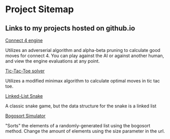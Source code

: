 # Project Sitemap

## Links to my projects hosted on github.io

[Connect 4 engine](Connect4)

Utilizes an adverserial algorithm and alpha-beta pruning to calculate good moves for connect 4. You can play against the AI or against another human, and view the engine evaluations at any point.

[Tic-Tac-Toe solver](TicTacToe)

Utilizes a modified minimax algorithm to calculate optimal moves in tic tac toe.

[Linked-List Snake](Snake)

A classic snake game, but the data structure for the snake is a linked list

[Bogosort Simulator](bogosort-javascript/?size=6)

"Sorts" the elements of a randomly-generated list using the bogosort method. Change the amount of elements using the size parameter in the url.